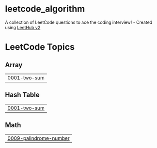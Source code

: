 # leetcode_algorithm
A collection of LeetCode questions to ace the coding interview! - Created using [LeetHub v2](https://github.com/arunbhardwaj/LeetHub-2.0)

<!---LeetCode Topics Start-->
# LeetCode Topics
## Array
|  |
| ------- |
| [0001-two-sum](https://github.com/Joohyeji/leetcode_algorithm/tree/master/0001-two-sum) |
## Hash Table
|  |
| ------- |
| [0001-two-sum](https://github.com/Joohyeji/leetcode_algorithm/tree/master/0001-two-sum) |
## Math
|  |
| ------- |
| [0009-palindrome-number](https://github.com/Joohyeji/leetcode_algorithm/tree/master/0009-palindrome-number) |
<!---LeetCode Topics End-->